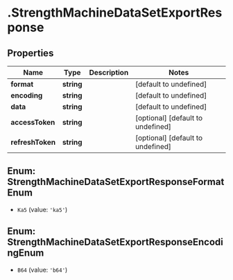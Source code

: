 # .StrengthMachineDataSetExportResponse

## Properties

Name | Type | Description | Notes
------------ | ------------- | ------------- | -------------
**format** | **string** |  | [default to undefined]
**encoding** | **string** |  | [default to undefined]
**data** | **string** |  | [default to undefined]
**accessToken** | **string** |  | [optional] [default to undefined]
**refreshToken** | **string** |  | [optional] [default to undefined]



## Enum: StrengthMachineDataSetExportResponseFormatEnum


* `Ka5` (value: `'ka5'`)





## Enum: StrengthMachineDataSetExportResponseEncodingEnum


* `B64` (value: `'b64'`)



